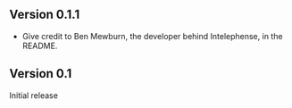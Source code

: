 ## Version 0.1.1

* Give credit to Ben Mewburn, the developer behind Intelephense, in the README.

## Version 0.1

Initial release
